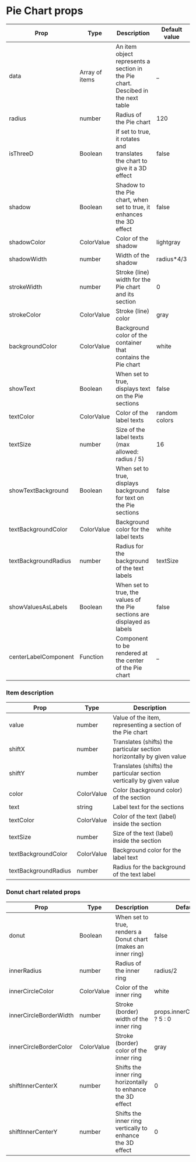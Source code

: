 # Pie Chart props

| Prop                 | Type           | Description                                                                      | Default value |
| -------------------- | -------------- | -------------------------------------------------------------------------------- | ------------- |
| data                 | Array of items | An item object represents a section in the Pie chart. Descibed in the next table | \_            |
| radius               | number         | Radius of the Pie chart                                                          | 120           |
| isThreeD             | Boolean        | If set to true, it rotates and translates the chart to give it a 3D effect       | false         |
| shadow               | Boolean        | Shadow to the Pie chart, when set to true, it enhances the 3D effect             | false         |
| shadowColor          | ColorValue     | Color of the shadow                                                              | lightgray     |
| shadowWidth          | number         | Width of the shadow                                                              | radius\*4/3   |
| strokeWidth          | number         | Stroke (line) width for the Pie chart and its section                            | 0             |
| strokeColor          | ColorValue     | Stroke (line) color                                                              | gray          |
| backgroundColor      | ColorValue     | Background color of the container that contains the Pie chart                    | white         |
| showText             | Boolean        | When set to true, displays text on the Pie sections                              | false         |
| textColor            | ColorValue     | Color of the label texts                                                         | random colors |
| textSize             | number         | Size of the label texts (max allowed: radius / 5)                                | 16            |
| showTextBackground   | Boolean        | When set to true, displays background for text on the Pie sections               | false         |
| textBackgroundColor  | ColorValue     | Background color for the label texts                                             | white         |
| textBackgroundRadius | number         | Radius for the background of the text labels                                     | textSize      |
| showValuesAsLabels   | Boolean        | When set to true, the values of the Pie sections are displayed as labels         | false         |
| centerLabelComponent | Function       | Component to be rendered at the center of the Pie chart                          | \_            |

### Item description

| Prop                 | Type       | Description                                                            |
| -------------------- | ---------- | ---------------------------------------------------------------------- |
| value                | number     | Value of the item, representing a section of the Pie chart             |
| shiftX               | number     | Translates (shifts) the particular section horizontally by given value |
| shiftY               | number     | Translates (shifts) the particular section vertically by given value   |
| color                | ColorValue | Color (background color) of the section                                |
| text                 | string     | Label text for the sections                                            |
| textColor            | ColorValue | Color of the text (label) inside the section                           |
| textSize             | number     | Size of the text (label) inside the section                            |
| textBackgroundColor  | ColorValue | Background color for the label text                                    |
| textBackgroundRadius | number     | Radius for the background of the text label                            |

### Donut chart related props

| Prop                   | Type       | Description                                                   | Default value                        |
| ---------------------- | ---------- | ------------------------------------------------------------- | ------------------------------------ |
| donut                  | Boolean    | When set to true, renders a Donut chart (makes an inner ring) | false                                |
| innerRadius            | number     | Radius of the inner ring                                      | radius/2                             |
| innerCircleColor       | ColorValue | Color of the inner ring                                       | white                                |
| innerCircleBorderWidth | number     | Stroke (border) width of the inner ring                       | props.innerCircleBorderColor ? 5 : 0 |
| innerCircleBorderColor | ColorValue | Stroke (border) color of the inner ring                       | gray                                 |
| shiftInnerCenterX      | number     | Shifts the inner ring horizontally to enhance the 3D effect   | 0                                    |
| shiftInnerCenterY      | number     | Shifts the inner ring vertically to enhance the 3D effect     | 0                                    |
